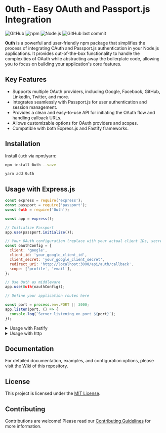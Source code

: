 # 0uth - Easy OAuth and Passport.js Integration

![GitHub](https://img.shields.io/github/license/Mantra27/0uth)
![npm](https://img.shields.io/npm/v/0uth)
![Node.js](https://img.shields.io/node/v/0uth)
![GitHub last commit](https://img.shields.io/github/last-commit/Mantra27/0uth)

**0uth** is a powerful and user-friendly npm package that simplifies the process of integrating OAuth and Passport.js authentication in your Node.js applications. It provides out-of-the-box functionality to handle the complexities of OAuth while abstracting away the boilerplate code, allowing you to focus on building your application's core features.

## Key Features

- Supports multiple OAuth providers, including Google, Facebook, GitHub, LinkedIn, Twitter, and more.
- Integrates seamlessly with Passport.js for user authentication and session management.
- Provides a clean and easy-to-use API for initiating the OAuth flow and handling callback URLs.
- Allows customizable options for OAuth providers and scopes.
- Compatible with both Express.js and Fastify frameworks.

## Installation

Install `0uth` via npm/yarn:

```bash
npm install 0uth --save
```

```bash
yarn add 0uth
```

## Usage with Express.js

```javascript
const express = require('express');
const passport = require('passport');
const 0uth = require('0uth');

const app = express();

// Initialize Passport
app.use(passport.initialize());

// Your OAuth configuration (replace with your actual client IDs, secrets, and redirect URIs)
const oauthConfig = {
  client: 'google',
  client_id: 'your_google_client_id',
  client_secret: 'your_google_client_secret',
  redirect_uri: 'http://localhost:3000/api/auth/callback',
  scope: ['profile', 'email'],
};

// Use 0uth as middleware
app.use(0uth(oauthConfig));

// Define your application routes here

const port = process.env.PORT || 3000;
app.listen(port, () => {
  console.log(`Server listening on port ${port}`);
});
```

<details>
  <summary>Usage with Fastify</summary>

  ```javascript
  const fastify = require('fastify')({ logger: true });
  const passport = require('passport');
  const 0uth = require('0uth');
  const fastify0uth = require('fastify-0uth');

  const oauthConfig = {
    // Your OAuth configuration options here
  };

  // Register fastify-0uth plugin
  fastify.register(fastify0uth, { oauthConfig });

  // Your application routes here

  const start = async () => {
    try {
      await fastify.listen(3000);
      console.log('Server listening on port 3000');
    } catch (err) {
      fastify.log.error(err);
      process.exit(1);
    }
  };
  start();
  ```
</details>

<details>
  <summary>Usage with http</summary>

  ```javascript
  const http = require('http');
  const { oauthMiddleware } = require('0uth');

  const oauthConfig = {
    client: 'google',
    client_id: 'your_google_client_id',
    client_secret: 'your_google_client_secret',
    redirect_uri: 'http://localhost:3000/api/auth/callback',
    scope: ['profile', 'email'],
    authPath: '/api/auth/google',
    callbackPath: '/api/auth/callback',
  };

  const handleRequest = (req, res) => {
    // Handle your other routes here or send a 404 response
    res.writeHead(404, { 'Content-Type': 'text/plain' });
    res.end('Not Found');
  };

  const server = http.createServer((req, res) => {
    // Use the 0uth middleware to handle OAuth flow
    const oauthMiddlewareInstance = oauthMiddleware(oauthConfig);
    oauthMiddlewareInstance(req, res, () => {
      // Continue to the next middleware/route after OAuth handling
      handleRequest(req, res);
    });
  });

  const port = process.env.PORT || 3000;
  server.listen(port, () => {
    console.log(`Server listening on port ${port}`);
  });

  ```
</details>



## Documentation

For detailed documentation, examples, and configuration options, please visit the [Wiki](https://github.com/Mantra27/0uth/wiki) of this repository.

## License

This project is licensed under the [MIT License](https://github.com/Mantra27/0uth/blob/master/LICENSE).

## Contributing

Contributions are welcome! Please read our [Contributing Guidelines](https://github.com/Mantra27/0uth/blob/master/CONTRIBUTING.md) for more information.

